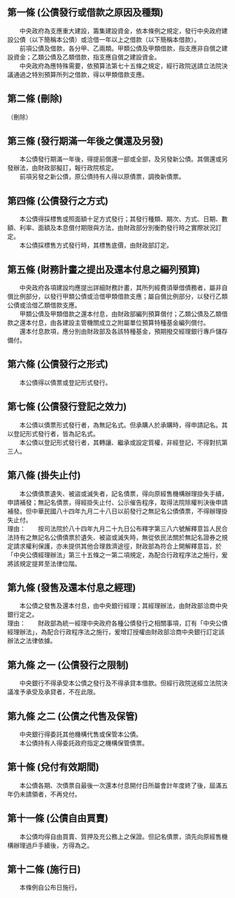 第一條 (公債發行或借款之原因及種類)
-----------------------------------
　　中央政府為支應重大建設，籌集建設資金，依本條例之規定，發行中央政府建設公債（以下簡稱本公債）或洽借一年以上之借款（以下簡稱本借款）。  
　　前項公債及借款，各分甲、乙兩類。甲類公債及甲類借款，指支應非自償之建設資金；乙類公債及乙類借款，指支應自償之建設資金。  
　　中央政府為應特殊需要，依預算法第七十五條之規定，經行政院送請立法院決議通過之特別預算所列之借款，得以甲類借款支應。  


第二條 (刪除)
-------------
（刪除）  


第三條 (發行期滿一年後之償還及另發)
-----------------------------------
　　本公債發行期滿一年後，得提前償還一部或全部，及另發新公債。其償還或另發辦法，由財政部擬訂，報行政院核定。  
　　前項另發之新公債，原公債持有人得以原債票，調換新債票。  


第四條 (公債發行之方式)
-----------------------
　　本公債得採標售或照面額十足方式發行；其發行種類、期次、方式、日期、數額、利率、面額及本息償付期限與方法，由財政部分別衡酌發行時之實際狀況訂定。  
　　本公債採標售方式發行時，其標售底價，由財政部訂定。  


第五條 (財務計畫之提出及還本付息之編列預算)
-------------------------------------------
　　中央政府各項建設均應提出詳細財務計畫，其所列經費須舉借債務者，屬非自償比例部分，以發行甲類公債或洽借甲類借款支應；屬自償比例部分，以發行乙類公債或洽借乙類借款支應。  
　　甲類公債及甲類借款之還本付息，由財政部編列預算償付；乙類公債及乙類借款之還本付息，由各建設主管機關成立之附屬單位預算特種基金編列償付。  
　　還本付息款項，應分別由財政部及各該特種基金，預期撥交經理銀行專戶儲存備付。  


第六條 (公債發行之形式)
-----------------------
　　本公債得以債票或登記形式發行。  


第七條 (公債發行登記之效力)
---------------------------
　　本公債以債票形式發行者，為無記名式。但承購人於承購時，得申請記名。其以登記形式發行者，皆為記名式。  
　　本公債以登記形式發行者，其轉讓、繼承或設定質權，非經登記，不得對抗第三人。  


第八條 (掛失止付)
-----------------
　　本公債債票遺失、被盜或滅失者，記名債票，得向原經售機構辦理掛失手續，申請補發；無記名債票，得經掛失止付、公示催告程序，取得法院除權判決後申請補發。但中華民國八十四年九月二十八日以前發行之無記名公債債票，不得辦理掛失止付。  
理由：　　按司法院於八十四年九月二十九日公布釋字第三八六號解釋意旨人民合法持有之無記名公債債票於遺失、被盜或滅失時，無從依民法關於無記名證券之規定請求權利保護，亦未提供其他合理救濟途徑，財政部為符合上開解釋意旨，於「中央公債經理辦法」第三十五條之一第二項規定，為配合行政程序法之施行，爰將該規定提昇至法律位階。

第九條 (發售及還本付息之經理)
-----------------------------
　　本公債之發售及還本付息，由中央銀行經理；其經理辦法，由財政部洽商中央銀行定之。  
理由：　　財政部為統一經理中央政府各種公債發行之相關事項，訂有「中央公債經理辦法」，為配合行政程序法之施行，爰增訂授權由財政部洽商中央銀行訂定該辦法之法律依據。

第九條 之一 (公債發行之限制)
----------------------------
　　中央銀行不得承受本公債之發行及不得承貸本借款。但經行政院送經立法院決議准予承受及承貸者，不在此限。  


第九條 之二 (公債之代售及保管)
------------------------------
　　中央銀行得委託其他機構代售或保管本公債。  
　　本公債持有人得委託政府指定之機構保管債票。  


第十條 (兌付有效期間)
---------------------
　　本公債各期、次債票自最後一次還本付息開付日所屬會計年度終了後，屆滿五年仍未請領者，不再兌付。  


第十一條 (公債自由買賣)
-----------------------
　　本公債均得自由買賣、質押及充公務上之保證。但記名債票，須先向原經售機構辦理過戶手續後，方得為之。  


第十二條 (施行日)
-----------------
　　本條例自公布日施行。